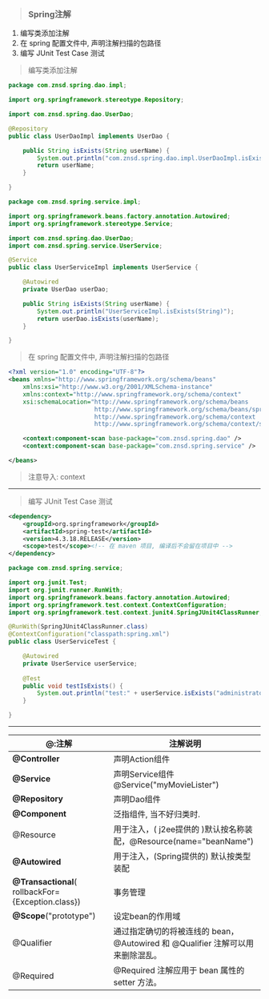 > ### Spring注解

1. 编写类添加注解
2. 在 spring 配置文件中, 声明注解扫描的包路径
3. 编写 JUnit Test Case 测试

> 编写类添加注解

```java
package com.znsd.spring.dao.impl;

import org.springframework.stereotype.Repository;

import com.znsd.spring.dao.UserDao;

@Repository
public class UserDaoImpl implements UserDao {

	public String isExists(String userName) {
		System.out.println("com.znsd.spring.dao.impl.UserDaoImpl.isExists(String)");
		return userName;
	}

}
```

```java
package com.znsd.spring.service.impl;

import org.springframework.beans.factory.annotation.Autowired;
import org.springframework.stereotype.Service;

import com.znsd.spring.dao.UserDao;
import com.znsd.spring.service.UserService;

@Service
public class UserServiceImpl implements UserService {

	@Autowired
	private UserDao userDao;

	public String isExists(String userName) {
		System.out.println("UserServiceImpl.isExists(String)");
		return userDao.isExists(userName);
	}

}
```

> 在 spring 配置文件中, 声明注解扫描的包路径

```xml
<?xml version="1.0" encoding="UTF-8"?>
<beans xmlns="http://www.springframework.org/schema/beans"
	xmlns:xsi="http://www.w3.org/2001/XMLSchema-instance"
	xmlns:context="http://www.springframework.org/schema/context"
	xsi:schemaLocation="http://www.springframework.org/schema/beans 
						http://www.springframework.org/schema/beans/spring-beans.xsd
				        http://www.springframework.org/schema/context
				        http://www.springframework.org/schema/context/spring-context.xsd">

	<context:component-scan base-package="com.znsd.spring.dao" />
	<context:component-scan base-package="com.znsd.spring.service" />

</beans>
```

> 注意导入: context

---

> 编写 JUnit Test Case 测试

```xml
<dependency>
    <groupId>org.springframework</groupId>
    <artifactId>spring-test</artifactId>
    <version>4.3.18.RELEASE</version>
    <scope>test</scope><!-- 在 maven 项目, 编译后不会留在项目中 -->
</dependency>
```

```java
package com.znsd.spring.service;

import org.junit.Test;
import org.junit.runner.RunWith;
import org.springframework.beans.factory.annotation.Autowired;
import org.springframework.test.context.ContextConfiguration;
import org.springframework.test.context.junit4.SpringJUnit4ClassRunner;

@RunWith(SpringJUnit4ClassRunner.class)
@ContextConfiguration("classpath:spring.xml")
public class UserServiceTest {

	@Autowired
	private UserService userService;
	
	@Test
	public void testIsExists() {
		System.out.println("test:" + userService.isExists("administrator"));
	}

}
```

---

| @:注解                                             | 注解说明                                                     |
| -------------------------------------------------- | ------------------------------------------------------------ |
| **@Controller**                                    | 声明Action组件                                               |
| **@Service**                                       | 声明Service组件    @Service("myMovieLister")                 |
| **@Repository**                                    | 声明Dao组件                                                  |
| **@Component**                                     | 泛指组件, 当不好归类时.                                      |
| @Resource                                          | 用于注入，( j2ee提供的 )默认按名称装配，@Resource(name="beanName") |
| **@Autowired**                                     | 用于注入，(Spring提供的) 默认按类型装配                      |
| **@Transactional**( rollbackFor={Exception.class}) | 事务管理                                                     |
| **@Scope**("prototype")                            | 设定bean的作用域                                             |
| @Qualifier                                         | 通过指定确切的将被连线的 bean，@Autowired 和 @Qualifier 注解可以用来删除混乱。 |
| @Required                                          | @Required 注解应用于 bean 属性的 setter 方法。               |

